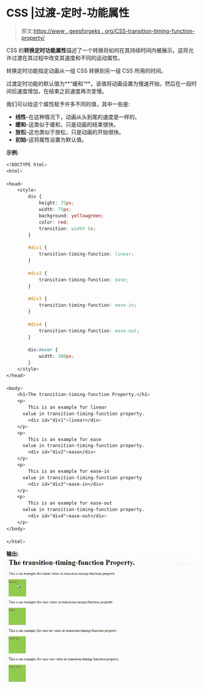 # CSS |过渡-定时-功能属性

> 原文:[https://www . geesforgeks . org/CSS-transition-timing-function-property/](https://www.geeksforgeeks.org/css-transition-timing-function-property/)

CSS 的**转换定时功能属性**描述了一个转换将如何在其持续时间内被展示。这将允许过渡在其过程中改变其速度和不同的运动属性。

转换定时功能指定动画从一组 CSS 转换到另一组 CSS 所用的时间。

过渡定时功能的默认值为**“缓和”**。该值将动画设置为慢速开始，然后在一段时间后速度增加，在结束之前速度再次变慢。

我们可以给这个属性赋予许多不同的值，其中一些是:

*   **线性**–在这种情况下，动画从头到尾的速度是一样的。
*   **缓和**–这类似于缓和，只是动画的结束很快。
*   **放松**–这也类似于放松，只是动画的开始很快。
*   **初始**–这将属性设置为默认值。

**示例:**

```css
<!DOCTYPE html>
<html>

<head>
    <style>
        div {
            height: 75px;
            width: 75px;
            background: yellowgreen;
            color: red;
            transition: width 5s;
        }

        #div1 {
            transition-timing-function: linear;
        }

        #div2 {
            transition-timing-function: ease;
        }

        #div3 {
            transition-timing-function: ease-in;
        }

        #div4 {
            transition-timing-function: ease-out;
        }

        div:hover {
            width: 300px;
        }
    </style>
</head>

<body>
    <h1>The transition-timing-function Property.</h1>
    <p>
        This is an example for linear 
      value in transition-timing-function property.
        <div id="div1">linear</div>
    </p>
    <p>
        This is an example for ease 
      value in transition-timing-function property.
        <div id="div2">ease</div>
    </p>
    <p>
        This is an example for ease-in 
      value in transition-timing-function property
        <div id="div3">ease-in</div>
    </p>
    <p>
        This is an example for ease-out 
      value in transition-timing-function property.
        <div id="div4">ease-out</div>
    </p>
</body>

</html>
```

**输出:**
![](img/cffb7cd56cb497da4b12569a885acd7b.png)